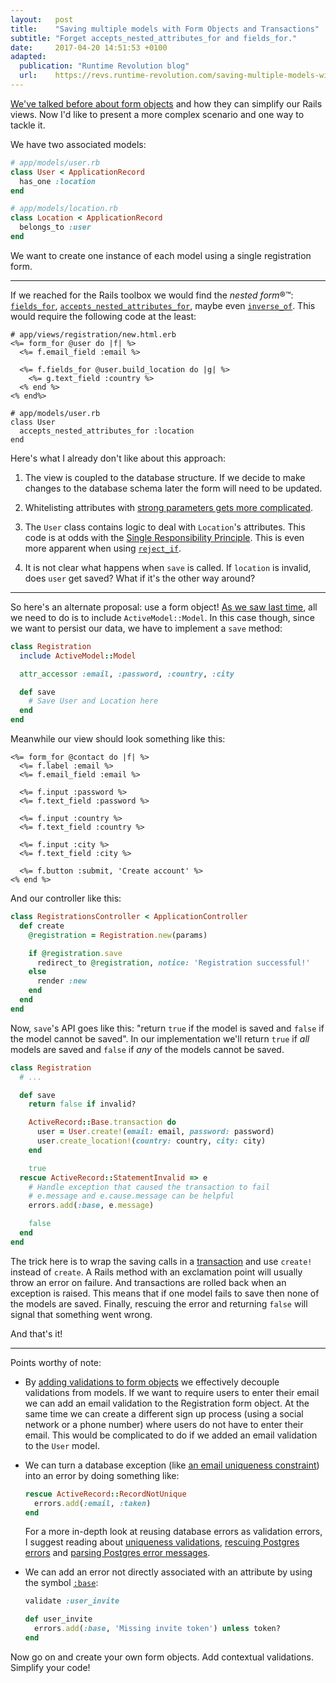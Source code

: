 ```yaml
---
layout:   post
title:    "Saving multiple models with Form Objects and Transactions"
subtitle: "Forget accepts_nested_attributes_for and fields_for."
date:     2017-04-20 14:51:53 +0100
adapted:
  publication: "Runtime Revolution blog"
  url:    https://revs.runtime-revolution.com/saving-multiple-models-with-form-objects-and-transactions-2c26f37f7b9a
---
```

[We've talked before about form objects][in creating form objects] and how they can simplify our Rails views.
Now I'd like to present a more complex scenario and one way to tackle it.

We have two associated models:

```ruby
# app/models/user.rb
class User < ApplicationRecord
  has_one :location
end

# app/models/location.rb
class Location < ApplicationRecord
  belongs_to :user
end
```

We want to create one instance of each model using a single registration form.

---

If we reached for the Rails toolbox we would find the *nested form*®™:
[`fields_for`], [`accepts_nested_attributes_for`], maybe even [`inverse_of`].
This would require the following code at the least:

```erb
# app/views/registration/new.html.erb
<%= form_for @user do |f| %>
  <%= f.email_field :email %>

  <%= f.fields_for @user.build_location do |g| %>
    <%= g.text_field :country %>
  <% end %>
<% end%>

# app/models/user.rb
class User
  accepts_nested_attributes_for :location
end
```

Here's what I already don't like about this approach:

1. The view is coupled to the database structure.
   If we decide to make changes to the database schema later the form will need to be updated.

2. Whitelisting attributes with [strong parameters gets more complicated].

3. The `User` class contains logic to deal with `Location`'s attributes.
   This code is at odds with the [Single Responsibility Principle].
   This is even more apparent when using [`reject_if`].

4. It is not clear what happens when `save` is called.
   If `location` is invalid, does `user` get saved? What if it's the other way around?

---

So here's an alternate proposal: use a form object!
[As we saw last time][in creating form objects], all we need to do is to include `ActiveModel::Model`.
In this case though, since we want to persist our data, we have to implement a `save` method:

```ruby
class Registration
  include ActiveModel::Model

  attr_accessor :email, :password, :country, :city

  def save
    # Save User and Location here
  end
end
```

Meanwhile our view should look something like this:

```erb
<%= form_for @contact do |f| %>
  <%= f.label :email %>
  <%= f.email_field :email %>

  <%= f.input :password %>
  <%= f.text_field :password %>

  <%= f.input :country %>
  <%= f.text_field :country %>

  <%= f.input :city %>
  <%= f.text_field :city %>

  <%= f.button :submit, 'Create account' %>
<% end %>
```

And our controller like this:

```ruby
class RegistrationsController < ApplicationController
  def create
    @registration = Registration.new(params)

    if @registration.save
      redirect_to @registration, notice: 'Registration successful!'
    else
      render :new
    end
  end
end
```

Now, `save`'s API goes like this: "return `true` if the model is saved and `false` if the model cannot be saved".
In our implementation we'll return `true` if *all* models are saved and `false` if *any* of the models cannot be saved.

```ruby
class Registration
  # ...

  def save
    return false if invalid?

    ActiveRecord::Base.transaction do
      user = User.create!(email: email, password: password)
      user.create_location!(country: country, city: city)
    end

    true
  rescue ActiveRecord::StatementInvalid => e
    # Handle exception that caused the transaction to fail
    # e.message and e.cause.message can be helpful
    errors.add(:base, e.message)

    false
  end
end
```

The trick here is to wrap the saving calls in a [transaction] and use `create!` instead of `create`.
A Rails method with an exclamation point will usually throw an error on failure.
And transactions are rolled back when an exception is raised.
This means that if one model fails to save then none of the models are saved.
Finally, rescuing the error and returning `false` will signal that something went wrong.

And that's it!

---

Points worthy of note:

* By [adding validations to form objects] we effectively decouple validations from models.
  If we want to require users to enter their email we can add an email validation to the Registration form object.
  At the same time we can create a different sign up process (using a social network or a phone number) where users do not have to enter their email.
  This would be complicated to do if we added an email validation to the `User` model.

* We can turn a database exception (like [an email uniqueness constraint]) into an error by doing something like:

  ```ruby
  rescue ActiveRecord::RecordNotUnique
    errors.add(:email, :taken)
  end
  ```

  For a more in-depth look at reusing database errors as validation errors, I suggest reading about
  [uniqueness validations], [rescuing Postgres errors] and [parsing Postgres error messages].

* We can add an error not directly associated with an attribute by using the symbol [`:base`]:

  ```ruby
  validate :user_invite

  def user_invite
    errors.add(:base, 'Missing invite token') unless token?
  end
  ```

Now go on and create your own form objects.
Add contextual validations.
Simplify your code!


[in creating form objects]: 2017-03-13-creating-form-objects-with-active-model.md
[`fields_for`]: http://api.rubyonrails.org/classes/ActionView/Helpers/FormHelper.html#method-i-fields_for
[`accepts_nested_attributes_for`]: http://api.rubyonrails.org/classes/ActiveRecord/NestedAttributes/ClassMethods.html#method-i-accepts_nested_attributes_for
[`inverse_of`]: https://robots.thoughtbot.com/accepts-nested-attributes-for-with-has-many-through
[strong parameters gets more complicated]: http://patshaughnessy.net/2014/6/16/a-rule-of-thumb-for-strong-parameters
[Single Responsibility Principle]: https://en.wikipedia.org/wiki/Single_responsibility_principle
[`reject_if`]: http://api.rubyonrails.org/classes/ActiveRecord/NestedAttributes/ClassMethods.html#method-i-accepts_nested_attributes_for
[transaction]: http://api.rubyonrails.org/classes/ActiveRecord/Transactions/ClassMethods.html
[adding validations to form objects]: 2017-09-14-validating-form-objects.md
[an email uniqueness constraint]: https://www.youtube.com/watch?v=yuh9COzp5vo&t=19m15s
[uniqueness validations]: https://robots.thoughtbot.com/the-perils-of-uniqueness-validations
[rescuing Postgres errors]: http://mentalized.net/journal/2013/10/10/humane-database-errors-in-activerecord/
[parsing Postgres error messages]: https://gist.github.com/bf4/5594532#file-validations-rb
[`:base`]: http://api.rubyonrails.org/classes/ActiveModel/Errors.html#method-i-add
